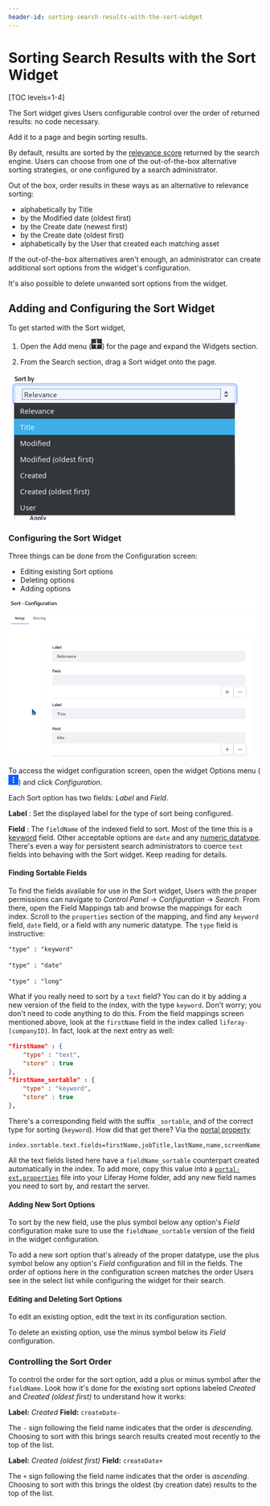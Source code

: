 ```yaml
---
header-id: sorting-search-results-with-the-sort-widget
---
```


# Sorting Search Results with the Sort Widget

[TOC levels=1-4]

The Sort widget gives Users configurable control over the order of returned
results: no code necessary.

Add it to a page and begin sorting results.

By default, results are sorted by the [relevance
score](https://www.elastic.co/guide/en/elasticsearch/guide/master/scoring-theory.html)
returned by the search engine. Users can choose from one of the out-of-the-box
alternative sorting strategies, or one configured by a search administrator. 

Out of the box, order results in these ways as an alternative to relevance
sorting:

- alphabetically by Title
- by the Modified date (oldest first)
- by the Create date (newest first)
- by the Create date (oldest first)
- alphabetically by the User that created each matching asset

If the out-of-the-box alternatives aren't enough, an administrator can
create additional sort options from the widget's configuration.

It's also possible to delete unwanted sort options from the widget.

## Adding and Configuring the Sort Widget

To get started with the Sort widget,

1. Open the Add menu (![Add](../../../images/icon-add-widget.png)) for the page and
   expand the Widgets section.

2.  From the Search section, drag a Sort widget onto the page.

![Figure 1: Users can re-order search results with the Sort widget.](../../../images/search-sort.png)

### Configuring the Sort Widget

Three things can be done from the Configuration screen:

- Editing existing Sort options
- Deleting options
- Adding options

![Figure 2: From the Sort widget's configuration, add, edit, or remove Sort options.](../../../images/search-sort-configuration.png)

To access the widget configuration screen, open the widget Options menu
(![Options](../../../images/icon-app-options.png)) and click _Configuration_.

Each Sort option has two fields: _Label_ and _Field_.

**Label**
: Set the displayed label for the type of sort being configured.

**Field**
: The `fieldName` of the indexed field to sort. Most of the time
this is a
[keyword](https://www.elastic.co/guide/en/elasticsearch/reference/6.5/keyword.html)
field. Other acceptable options are `date` and any 
[numeric datatype](https://www.elastic.co/guide/en/elasticsearch/reference/6.5/number.html).
There's even a way for persistent search administrators to coerce `text` fields
into behaving with the Sort widget. Keep reading for details.

#### Finding Sortable Fields

To find the fields available for use in the Sort widget, Users with the proper
permissions can navigate to *Control Panel* &rarr; *Configuration* &rarr; *Search*.
From there, open the Field Mappings tab and browse the mappings for each index.
Scroll to the `properties` section of the mapping, and find any `keyword` field,
`date` field, or a field with any numeric datatype. The `type` field is
instructive:
 
    "type" : "keyword"

    "type" : "date"

    "type" : "long"

What if you really need to sort by a `text` field? You can do it by adding a new
version of the field to the index, with the type `keyword`. Don't worry; you
don't need to code anything to do this. From the field mappings screen mentioned
above, look at the `firstName` field in the index called `liferay-[companyID]`.
In fact, look at the next entry as well:

```json
"firstName" : {
    "type" : "text",
    "store" : true
},
"firstName_sortable" : {
    "type" : "keyword",
    "store" : true
},
```

There's a corresponding field with the suffix `_sortable`, and of the correct
type for sorting (`keyword`). How did that get there? Via the 
[portal property](@platform-ref@/7.2-latest/propertiesdoc/portal.properties.html#Lucene%20Search) 

```properties
index.sortable.text.fields=firstName,jobTitle,lastName,name,screenName,title
```

All the text fields listed here have a `fieldName_sortable` counterpart
created automatically in the index. To add more, copy this value into a
[`portal-ext.properties`](/docs/7-2/deploy/-/knowledge_base/d/portal-properties) 
file into your Liferay Home folder, add any new field
names you need to sort by, and restart the server.

#### Adding New Sort Options

To sort by the new field, use the plus symbol below any option's _Field_
configuration make sure to use the `fieldName_sortable` version of the field in
the widget configuration. 

To add a new sort option that's already of the proper datatype, use the plus
symbol below any option's _Field_ configuration and fill in the fields. The
order of options here in the configuration screen matches the order Users see in
the select list while configuring the widget for their search.

#### Editing and Deleting Sort Options

To edit an existing option, edit the text in its configuration section.

To delete an existing option, use the minus symbol below its _Field_
configuration.

### Controlling the Sort Order

To control the order for the sort option, add a plus or minus symbol after the
`fieldName`. Look how it's done for the existing sort options labeled _Created_
and _Created (oldest first)_ to understand how it works:

**Label:** _Created_
**Field:** `createDate-`

The `-` sign following the field name indicates that the order is _descending_.
Choosing to sort with this brings search results created most recently to
the top of the list.

**Label:** _Created (oldest first)_
**Field:** `createDate+`

The `+` sign following the field name indicates that the order is _ascending_.
Choosing to sort with this brings the oldest (by creation date) results to
the top of the list.
